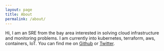 ```yaml
---
layout: page
title: About
permalink: /about/
---
```


Hi, I am an SRE from the bay area interested in solving cloud infrastructure and monitoring problems. I am currently into kubernetes, terraform, aws, containers, IoT. You can find me on [Github](https://github.com/tw3rp) or [Twitter](https://twitter.com/tw3rp).
